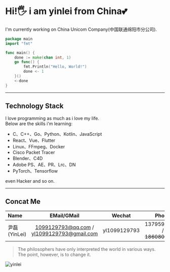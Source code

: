 # Hi!🖐️ i am **yinlei** from China💕

I'm currently working on China Unicom Company(中国联通绵阳市分公司).

```go 
package main 
import "fmt"

func main() {
    done := make(chan int, 1)
    go func() {
        fmt.Println("Hello, World!")
        done <- 1
    }()
    <-done
}
```

***

## Technology Stack
I love programming as much as i love my life.  
Below are the skills i'm learning:
- C、C++、Go、Python、Kotlin、JavaScript
- React、Vue、Flutter
- Linux、FFmpeg、Docker
- Cisco Packet Tracer
- Blender、C4D
- Adobe PS、AE、PR、Lrc、DN
- PyTorch、Tensorflow

even Hacker and so on.

***

## Concat Me

| Name | EMail/GMail | Wechat | Phone | YouTube | Bilibili |
| :--- | :---: | :---: | :---: | :---: | ---: |
| 尹磊(YinLei) | 1099129793@qq.com / yl1099129793@gmail.com | yl1099129793 | 13795950539 / ~~18608091120~~ | [lei yin](https://www.youtube.com/channel/UClg53fJlRO-5GAwGoHjxP0A) | [yinleiCoder](https://space.bilibili.com/355529756?spm_id_from=333.976.0.0) |

> The philosophers have only interpreted the world in various ways.  
>  The point, however, is to change it.

![yinlei](https://img.zcool.cn/community/013e00628b19f00002c3290f714543.jpg?x-oss-process=image/auto-orient,1/resize,m_lfit,w_1280,limit_1/sharpen,100/format,webp/quality,q_100)
